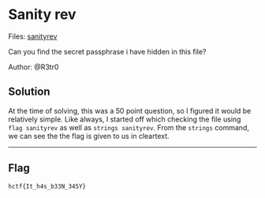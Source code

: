 # Sanity rev
Files: [sanityrev](./sanityrev)

Can you find the secret passphrase i have hidden in this file?

Author: @R3tr0

## Solution

At the time of solving, this was a 50 point question, so I figured it would be relatively simple. Like always, I started off which checking the file using `flag sanityrev` as well as `strings sanityrev`. From the `strings` command, we can see the the flag is given to us in cleartext.

---
## Flag
```
hctf{It_h4s_b33N_345Y}
```